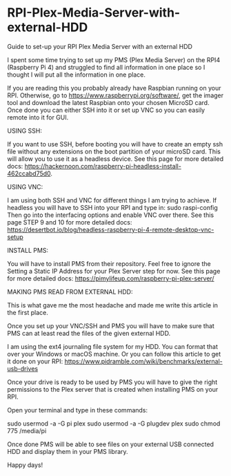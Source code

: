 # RPI-Plex-Media-Server-with-external-HDD
Guide to set-up your RPI Plex Media Server with an external HDD

I spent some time trying to set up my PMS (Plex Media Server) on the RPI4 (Raspberry Pi 4) and struggled to find all information in one place so I thought I will put all the information in one place.

If you are reading this you probably already have Raspbian running on your RPI. Otherwise, go to https://www.raspberrypi.org/software/, get the imager tool and download the latest Raspbian onto your chosen MicroSD card. Once done you can either SSH into it or set up VNC so you can easily remote into it for GUI.


USING SSH:

If you want to use SSH, before booting you will have to create an empty ssh file without any extensions on the boot partition of your microSD card. This will allow you to use it as a headless device.
See this page for more detailed docs: https://hackernoon.com/raspberry-pi-headless-install-462ccabd75d0.

USING VNC: 

I am using both SSH and VNC for different things I am trying to achieve. If headless you will have to SSH into your RPI and type in:
sudo raspi-config
Then go into the interfacing options and enable VNC over there. 
See this page STEP 9 and 10 for more detailed docs: https://desertbot.io/blog/headless-raspberry-pi-4-remote-desktop-vnc-setup

INSTALL PMS:

You will have to install PMS from their repository. Feel free to ignore the Setting a Static IP Address for your Plex Server step for now.
See this page for more detailed docs: https://pimylifeup.com/raspberry-pi-plex-server/

MAKING PMS READ FROM EXTERNAL HDD:

This is what gave me the most headache and made me write this article in the first place.

Once you set up your VNC/SSH and PMS you will have to make sure that PMS can at least read the files of the given external HDD. 

I am using the ext4 journaling file system for my HDD. You can format that over your Windows or macOS machine. 
Or you can follow this article to get it done on your RPI: https://www.pidramble.com/wiki/benchmarks/external-usb-drives

Once your drive is ready to be used by PMS you will have to give the right permissions to the Plex server that is created when installing PMS on your RPI.

Open your terminal and type in these commands:

sudo usermod -a -G pi plex
sudo usermod -a -G plugdev plex
sudo chmod 775 /media/pi

Once done PMS will be able to see files on your external USB connected HDD and display them in your PMS library.

Happy days!




